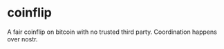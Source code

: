 # coinflip
A fair coinflip on bitcoin with no trusted third party. Coordination happens over nostr.
